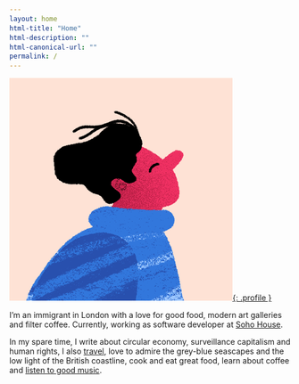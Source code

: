 ```yaml
---
layout: home
html-title: "Home"
html-description: ""
html-canonical-url: ""
permalink: /
---
```


[![Javier Sánchez](/assets/img/profile.png "Profile picture of Javier Sánchez"){: .profile }](/about/)

I’m an immigrant in London with a love for good food, modern art galleries and filter coffee. Currently, working as software developer at [Soho House](https://www.sohohouse.com).

In my spare time, I write about circular economy, surveillance capitalism and human rights, I also [travel](https://www.javi.me.uk/categories/travels/), love to admire the grey-blue seascapes and the low light of the British coastline, cook and eat great food, learn about coffee and [listen to good music](https://bandcamp.com/donpotat).